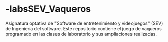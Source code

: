 # -labsSEV_Vaqueros
Asignatura optativa de "Software de entretenimiento y videojuegos" (SEV) de Ingeniería del software. Este repositorio contiene el juego de vaqueros programado en las clases de laboratorio y sus ampliaciones realizadas.
